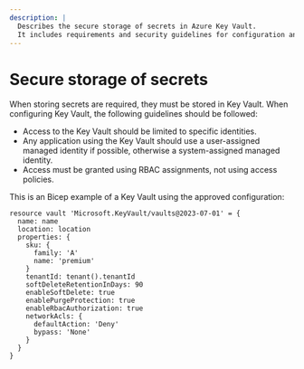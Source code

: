 ```yaml
---
description: |
  Describes the secure storage of secrets in Azure Key Vault.
  It includes requirements and security guidelines for configuration and an example Bicep template.
---
```


# Secure storage of secrets

When storing secrets are required, they must be stored in Key Vault.
When configuring Key Vault, the following guidelines should be followed:

- Access to the Key Vault should be limited to specific identities.
- Any application using the Key Vault should use a user-assigned managed identity if possible, otherwise a system-assigned managed identity.
- Access must be granted using RBAC assignments, not using access policies.

This is an Bicep example of a Key Vault using the approved configuration:

```bicep
resource vault 'Microsoft.KeyVault/vaults@2023-07-01' = {
  name: name
  location: location
  properties: {
    sku: {
      family: 'A'
      name: 'premium'
    }
    tenantId: tenant().tenantId
    softDeleteRetentionInDays: 90
    enableSoftDelete: true
    enablePurgeProtection: true
    enableRbacAuthorization: true
    networkAcls: {
      defaultAction: 'Deny'
      bypass: 'None'
    }
  }
}
```
